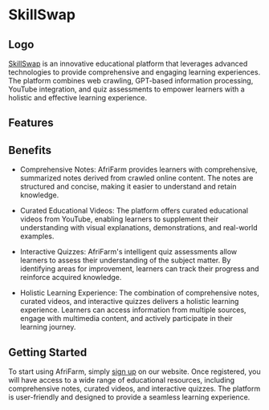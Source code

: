 # SkillSwap

## Logo

[SkillSwap](https://afri-farm.vercel.app/) is an innovative educational platform that leverages advanced technologies to provide comprehensive and engaging learning experiences. The platform combines web crawling, GPT-based information processing, YouTube integration, and quiz assessments to empower learners with a holistic and effective learning experience.

## Features

## Benefits

- Comprehensive Notes: AfriFarm provides learners with comprehensive, summarized notes derived from crawled online content. The notes are structured and concise, making it easier to understand and retain knowledge.

- Curated Educational Videos: The platform offers curated educational videos from YouTube, enabling learners to supplement their understanding with visual explanations, demonstrations, and real-world examples.

- Interactive Quizzes: AfriFarm's intelligent quiz assessments allow learners to assess their understanding of the subject matter. By identifying areas for improvement, learners can track their progress and reinforce acquired knowledge.

- Holistic Learning Experience: The combination of comprehensive notes, curated videos, and interactive quizzes delivers a holistic learning experience. Learners can access information from multiple sources, engage with multimedia content, and actively participate in their learning journey.

## Getting Started

To start using AfriFarm, simply [sign up](https://www.afrifarm.com/signup) on our website. Once registered, you will have access to a wide range of educational resources, including comprehensive notes, curated videos, and interactive quizzes. The platform is user-friendly and designed to provide a seamless learning experience.

